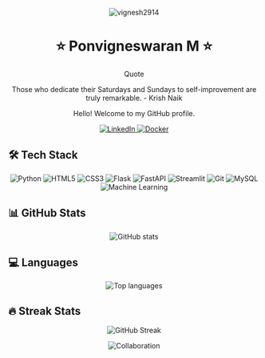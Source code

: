 <!-- Profile Views -->
<p align="center">
  <img src="https://komarev.com/ghpvc/?username=vignesh2914&label=Profile%20views&color=0e75b6&style=flat" alt="vignesh2914" />
</p>

<!-- Header -->
<h1 align="center">⭐ Ponvigneswaran M ⭐</h1>
<p align="center">Quote</p>

<p align="center">Those who dedicate their Saturdays and Sundays to self-improvement are truly remarkable. - Krish Naik</p>


<!-- Greeting -->
<p align="center">Hello! Welcome to my GitHub profile.</p>

<!-- Social Media Badges -->
<p align="center">
  <a href="https://www.linkedin.com/in/ponvigneswaran-m-a274a8290/">
    <img src="https://img.shields.io/badge/LinkedIn-blue?style=flat&logo=linkedin" alt="LinkedIn">
  </a>
  <a href="https://hub.docker.com/u/ponvigneswaran">
    <img src="https://img.shields.io/badge/Docker-2496ED?style=flat&logo=docker&logoColor=white" alt="Docker">
  </a>
</p>

<!-- Tech Stack -->
## 🛠️ Tech Stack
<p align="center">
  <img src="https://img.shields.io/badge/Python-3776AB?style=flat&logo=python&logoColor=white" alt="Python">
  <img src="https://img.shields.io/badge/HTML5-E34F26?style=flat&logo=html5&logoColor=white" alt="HTML5">
  <img src="https://img.shields.io/badge/CSS3-1572B6?style=flat&logo=css3&logoColor=white" alt="CSS3">
  <img src="https://img.shields.io/badge/Flask-000000?style=flat&logo=flask&logoColor=white" alt="Flask">
  <img src="https://img.shields.io/badge/FastAPI-009688?style=flat&logo=fastapi&logoColor=white" alt="FastAPI">
  <img src="https://img.shields.io/badge/Streamlit-FF4B4B?style=flat&logo=streamlit&logoColor=white" alt="Streamlit">
  <img src="https://img.shields.io/badge/Git-F05032?style=flat&logo=git&logoColor=white" alt="Git">
  <img src="https://img.shields.io/badge/MySQL-4479A1?style=flat&logo=mysql&logoColor=white" alt="MySQL">
  <img src="https://img.shields.io/badge/Machine%20Learning-0E7C7B?style=flat&logo=scikit-learn&logoColor=white" alt="Machine Learning">
</p>

<!-- GitHub Stats -->
## 📊 GitHub Stats
<p align="center">
  <img src="https://github-readme-stats.vercel.app/api?username=vignesh2914&show_icons=true&theme=dark" alt="GitHub stats" />
</p>

<!-- Language Usage -->
## 💻 Languages
<p align="center">
  <img src="https://github-readme-stats.vercel.app/api/top-langs/?username=vignesh2914&layout=compact&langs_count=10&theme=dark" alt="Top languages" />
</p>

<!-- GitHub Streak -->
## 🔥 Streak Stats
<p align="center">
  <img src="https://github-readme-streak-stats.herokuapp.com/?user=vignesh2914&theme=dark" alt="GitHub Streak" />
</p>

<!-- Footer -->
<p align="center">
  <img src="https://img.shields.io/badge/Open%20to%20collaboration-green.svg" alt="Collaboration">
</p>
